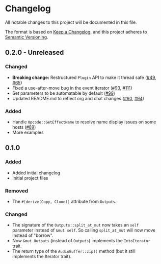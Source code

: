 # Changelog

All notable changes to this project will be documented in this file.

The format is based on [Keep a Changelog](https://keepachangelog.com/en/1.0.0/),
and this project adheres to [Semantic Versioning](https://semver.org/spec/v2.0.0.html).

## 0.2.0 - Unreleased

### Changed

- **Breaking change:** Restructured `Plugin` API to make it thread safe ([#49](https://github.com/RustAudio/vst-rs/pull/49), [#65](https://github.com/RustAudio/vst-rs/pull/65))
- Fixed a use-after-move bug in the event iterator ([#93](https://github.com/RustAudio/vst-rs/pull/93), [#111](https://github.com/RustAudio/vst-rs/pull/111))
- Set parameters to be automatable by default ([#99](https://github.com/RustAudio/vst-rs/pull/99))
- Updated README.md to reflect org and chat changes
([#90](https://github.com/RustAudio/vst-rs/pull/90),
[#94](https://github.com/RustAudio/vst-rs/pull/94))

### Added

- Handle `Opcode::GetEffectName` to resolve name display issues on some hosts ([#89](https://github.com/RustAudio/vst-rs/pull/89))
- More examples

## 0.1.0

### Added

- Added initial changelog
- Initial project files

### Removed

- The `#[derive(Copy, Clone)]` attribute from `Outputs`.

### Changed
- The signature of the `Outputs::split_at_mut` now takes an `self` parameter instead of `&mut self`.
So calling `split_at_mut` will now move instead of "borrow".
- Now `&mut Outputs` (instead of `Outputs`) implements the `IntoIterator` trait.
- The return type of the `AudioBuffer::zip()` method (but it still implements the Iterator trait).

